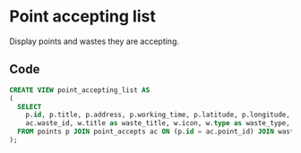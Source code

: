 # Point accepting list

Display points and wastes they are accepting.

## Code

```sql
CREATE VIEW point_accepting_list AS
(
  SELECT
  	p.id, p.title, p.address, p.working_time, p.latitude, p.longitude, p.site, p.phone, p.additional_info, p.type,
  	ac.waste_id, w.title as waste_title, w.icon, w.type as waste_type, ac.price
  FROM points p JOIN point_accepts ac ON (p.id = ac.point_id) JOIN waste_types w ON (ac.waste_id=w.id)
);
```
